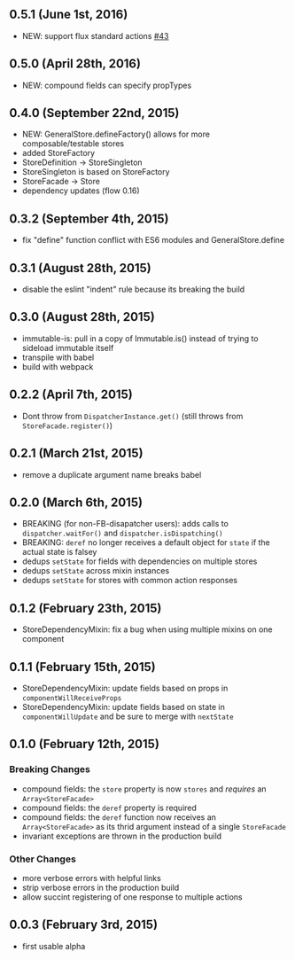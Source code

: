 ## 0.5.1 (June 1st, 2016)
* NEW: support flux standard actions [#43](https://github.com/HubSpot/general-store/pull/43)

## 0.5.0 (April 28th, 2016)

* NEW: compound fields can specify propTypes

## 0.4.0 (September 22nd, 2015)

* NEW: GeneralStore.defineFactory() allows for more composable/testable stores
* added StoreFactory
* StoreDefinition -> StoreSingleton
* StoreSingleton is based on StoreFactory
* StoreFacade -> Store
* dependency updates (flow 0.16)

## 0.3.2 (September 4th, 2015)

* fix "define" function conflict with ES6 modules and GeneralStore.define

## 0.3.1 (August 28th, 2015)

* disable the eslint "indent" rule because its breaking the build

## 0.3.0 (August 28th, 2015)

* immutable-is: pull in a copy of Immutable.is() instead of trying to sideload immutable itself
* transpile with babel
* build with webpack

## 0.2.2 (April 7th, 2015)

* Dont throw from `DispatcherInstance.get()` (still throws from `StoreFacade.register()`)

## 0.2.1 (March 21st, 2015)

* remove a duplicate argument name breaks babel

## 0.2.0 (March 6th, 2015)

* BREAKING (for non-FB-disapatcher users): adds calls to `dispatcher.waitFor()` and `dispatcher.isDispatching()`
* BREAKING: `deref` no longer receives a default object for `state` if the actual state is falsey
* dedups `setState` for fields with dependencies on multiple stores
* dedups `setState` across mixin instances
* dedups `setState` for stores with common action responses

## 0.1.2 (February 23th, 2015)

* StoreDependencyMixin: fix a bug when using multiple mixins on one component

## 0.1.1 (February 15th, 2015)

* StoreDependencyMixin: update fields based on props in `componentWillReceiveProps`
* StoreDependencyMixin: update fields based on state in `componentWillUpdate` and be sure to merge with `nextState`

## 0.1.0 (February 12th, 2015)

### Breaking Changes

* compound fields: the `store` property is now `stores` and *requires* an `Array<StoreFacade>`
* compound fields: the `deref` property is required
* compound fields: the `deref` function now receives an `Array<StoreFacade>` as its thrid argument instead of a single `StoreFacade`
* invariant exceptions are thrown in the production build

### Other Changes

* more verbose errors with helpful links
* strip verbose errors in the production build
* allow succint registering of one response to multiple actions

## 0.0.3 (February 3rd, 2015)

* first usable alpha
